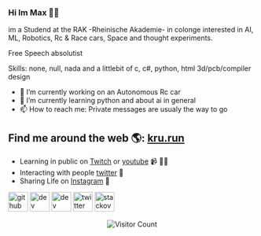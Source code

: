 ### Hi Im Max 🐱‍👤


im a Studend at the RAK -Rheinische Akademie- in colonge
interested in AI, ML, Robotics, Rc & Race cars, Space and thought experiments.

Free Speech absolutist

Skills: none, null, nada and a littlebit of c, c#, python, html 3d/pcb/compiler design

- 🔭 I’m currently working on an Autonomous Rc car 
- 🌱 I’m currently learning python and about ai in general 
- 📫 How to reach me: Private messages are usualy the way to go


## Find me around the web 🌎: <a href="http://kru.run/">kru.run</a>
- Learning in public on <a href="https://www.twitch.tv/ezkru">Twitch</a> or <a href="https://www.youtube.com/channel/UCf5C377TxaPwyBIPnU76f4g">youtube</a> 📹 ✍🏾
- Interacting with people <a href="https://twitter.com/Kru___"> twitter</a> 🏓
- Sharing Life on <a href="https://www.instagram.com/kruwertz">Instagram</a> 💼

[<img src='https://cdn.jsdelivr.net/npm/simple-icons@3.0.1/icons/github.svg' alt='github' height='40'>](https://github.com/MaxKru)  [<img src='https://cdn.jsdelivr.net/npm/simple-icons@3.0.1/icons/dev-dot-to.svg' alt='dev' height='40'>](https://dev.to/https://dev.to/maxkru)  [<img src='https://cdn.jsdelivr.net/npm/simple-icons@3.0.1/icons/hashnode.svg' alt='dev' height='40'>](https://hashnode.com/@MaxKru)  [<img src='https://cdn.jsdelivr.net/npm/simple-icons@3.0.1/icons/twitter.svg' alt='twitter' height='40'>](https://twitter.com/https://twitter.com/Kru___)  [<img src='https://cdn.jsdelivr.net/npm/simple-icons@3.0.1/icons/stackoverflow.svg' alt='stackoverflow' height='40'>](https://stackoverflow.com/users/https://stackoverflow.com/users/11380915/kru)


<div align="center">

![Visitor Count](https://profile-counter.glitch.me/MaxKru/count.svg)
<!--
**MaxKru/MaxKru** is a ✨ _special_ ✨ repository because its `README.md` (this file) appears on your GitHub profile.

Here are some ideas to get you started:

- 🔭 I’m currently working on ...
- 🌱 I’m currently learning ...
- 👯 I’m looking to collaborate on ...
- 🤔 I’m looking for help with ...
- 💬 Ask me about ...
- 📫 How to reach me: ...
- 😄 Pronouns: ...
- ⚡ Fun fact: ...
-->


<!-- Footer -->



